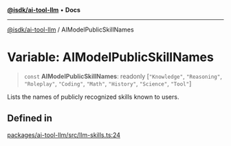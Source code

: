 [**@isdk/ai-tool-llm**](../README.md) • **Docs**

***

[@isdk/ai-tool-llm](../globals.md) / AIModelPublicSkillNames

# Variable: AIModelPublicSkillNames

> `const` **AIModelPublicSkillNames**: readonly [`"Knowledge"`, `"Reasoning"`, `"Roleplay"`, `"Coding"`, `"Math"`, `"History"`, `"Science"`, `"Tool"`]

Lists the names of publicly recognized skills known to users.

## Defined in

[packages/ai-tool-llm/src/llm-skills.ts:24](https://github.com/isdk/ai-tool-llm.js/blob/315c5c48f20c16c3cb62039cc17ee2a5600b85aa/src/llm-skills.ts#L24)
